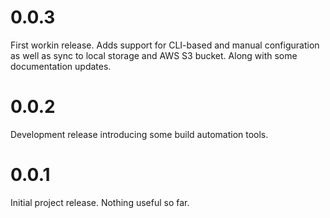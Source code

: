 # 0.0.3
First workin release. Adds support for CLI-based and manual configuration as well as sync to local storage and AWS S3 bucket. Along with some documentation updates.


# 0.0.2
Development release introducing some build automation tools. 

# 0.0.1
Initial project release. Nothing useful so far.